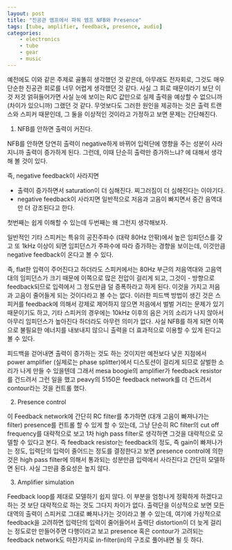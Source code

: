 ```yaml
---
layout: post
title: "진공관 앰프에서 파워 앰프 NFB와 Presence"
tags: [tube, amplifier, feedback, presence, audio]
categories:
    - electronics
    - tube
    - gear
    - music
---
```


예전에도 이와 같은 주제로 골똘히 생각했던 것 같은데, 아무래도 전자회로, 그것도 매우 단순한 진공관 회로를 너무 어렵게 생각했던 것 같다. 사실 그 회로 때문이라기 보단 이것 저것 얽혀들어가면 사실 눈에 보이는 R/C 값만으로 실제 출력을 예상할 수 없으니까 (차이가 있으니까) 그랬던 것 같다. 무엇보다도 그러한 원인을 제공하는 것은 출력 트랜스와 스피커 때문인데, 그 둘을 이상적인 것이라고 가정하고 보면 문제는 간단해진다.

1) NFB를 안하면 출력이 커진다.

NFB를 안하면 당연히 출력이 negative하게 바뀌어 입력단에 영향을 주는 성분이 사라지니까 출력이 증가하게 된다. 그런데, 이때 단순히 출력만 증가하느냐? 에 대해서 생각해 볼 것이 있다. 

즉, negative feedback이 사라지면

- 출력이 증가하면서 saturation이 더 심해진다. 찌그러짐이 더 심해진다는 이야기다.
- negative feedback이 사라지면 일반적으로 저음과 고음이 빠지면서 중간 음역대만 더 강조된다고 한다.

첫번째는 쉽게 이해할 수 있는데 두번째는 왜 그런지 생각해보자.

일반적인 기타 스피커는 특유의 공진주파수 (대략 80Hz 안팎)에서 높은 임피던스를 갖고 또 1kHz 이상이 되면 임피던스가 주파수에 따라 증가하는 경향을 보이는데, 이것만큼 negative feedback이 온다고 볼 수 있다. 

즉, flat한 입력이 주어진다고 하더라도 스피커에서는 80Hz 부근의 저음역대와 고음역대의 임피던스가 크기 때문에 이쪽으로 많은 전압이 걸리게 되고, 그것이 - 방향으로 feedback되므로 입력에서 그 정도만큼 덜 증폭하라고 하게 된다. 이것을 가지고 저음과 고음이 줄어들게 되는 것이다라고 볼 수는 없다. 이러한 피드백 방법이 생긴 것은 스피커를 feedback에 의해서 강제로 제어하지 않으면 저음에서 벌벌 거리는 문제가 있기 때문이기도 하고, 기타 스피커의 경우에는 10kHz 이후의 음은 거의 소리가 나지 않아서 아무리 임피던스가 높아진다 하더라도 아무런 의미가 없다. 사실 NFB를 하게 되면 이쪽으로 불필요한 에너지를 내보내지 않으니 출력을 더 효과적으로 이용할 수 있게 된다고 볼 수 있다.

피드백을 걷어내면 출력이 증가하는 것도 하는 것이지만 예전보다 낮은 지점에서 power amplifier (실제로는 phase splitter)에서 디스토션이 걸리게 되므로 살벌한 소리가 나게 만들 수 있을텐데 그래서 mesa boogie의 amplifier가 feedback resistor를 건드려서 그런 일을 했고 peavy의 5150은 feedback network를 더 건드려서 contour라는 것을 컨트롤 했다.

2) Presence control

이 Feedback network에 간단히 RC filter를 추가하면 (대개 고음이 빠져나가는 filter) presence를 컨트롤 할 수 있게 할 수 있는데, 그냥 단순히 RC filter의 cut off frequency를 대략적으로 보고 1차 high pass filter로 생각하면 그것을 대략적으로 모델할 수 있다고 본다. 즉 feedback resistor는 feedback의 정도, 즉 gain이 빠져나가는 정도, 입력단의 입력이 줄어드는 정도를 결정한다고 보면 presence control에 의한 것은 high pass filter에 의해서 통과되는 성분만큼 입력에서 사라진다고 간단히 모델하면 된다. 사실 그만큼 중요성은 높지 않다.

3) Amplifier simulation

Feedback loop를 제대로 모델하기 쉽지 않다. 이 부분을 엄청나게 정확하게 하겠다고 하는 것 보단 대략적으로 하는 것도 그다지 차이가 없다. 출력단을 이상적으로 보면 모든 대역의 출력이 스피커로 그대로 빠져나가는 것이라고 볼 수 있는데, 여기에 가상적으로 feedback을 고려하면 입력단의 입력이 줄어들어서 출력단 distortion이 더 늦게 걸리는 정도로만 만들어주면 다행이라고 보고 presence 혹은 contour가 고려되는 feedback network도 마찬가지로 in-filter(in)의 구조로 풀어내면 될 듯 하다.